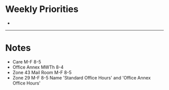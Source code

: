 # Weekly Priorities
- 
---
# Notes
- Care M-F 8-5
- Office Annex MWTh 8-4
- Zone 43 Mail Room M-F 8-5
- Zone 29 M-F 8-5
Name 'Standard Office Hours'
and 'Office Annex Office Hours'